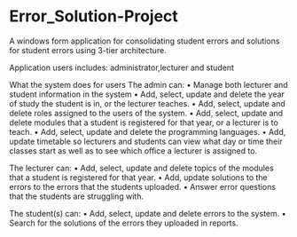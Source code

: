 # Error_Solution-Project
A windows form application for consolidating student errors and solutions for student errors using 3-tier architecture.

Application users includes: administrator,lecturer and student

What the system does for users
 The admin can:
• Manage both lecturer and student information in the system
•	Add, select, update and delete the year of study the student is in, or the lecturer teaches.
•	Add, select, update and delete roles assigned to the users of the system.
•	Add, select, update and delete modules that a student is registered for that year, or a lecturer is to teach.
•	Add, select, update and delete the programming languages.
•	Add, update timetable so lecturers and students can view what day or time their classes start as well as to see which office a lecturer is assigned to.

The lecturer can:
•	Add, select, update and delete topics of the modules that a student is registered for that year.
•	Add, update solutions to the errors to the errors that the students uploaded.
•	Answer error questions that the students are struggling with.

The student(s) can:
•	Add, select, update and delete errors to the system.
•	Search for the solutions of the errors they uploaded in reports.

